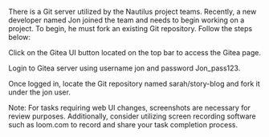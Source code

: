 There is a Git server utilized by the Nautilus project teams. Recently, a new developer named Jon joined the team and needs to begin working on a project. To begin, he must fork an existing Git repository. Follow the steps below:



Click on the Gitea UI button located on the top bar to access the Gitea page.


Login to Gitea server using username jon and password Jon_pass123.


Once logged in, locate the Git repository named sarah/story-blog and fork it under the jon user.


Note: For tasks requiring web UI changes, screenshots are necessary for review purposes. Additionally, consider utilizing screen recording software such as loom.com to record and share your task completion process.